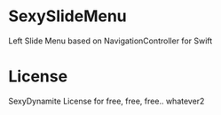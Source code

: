 # SexySlideMenu
Left Slide Menu based on NavigationController for Swift


# License

SexyDynamite License for free, free, free.. whatever2
